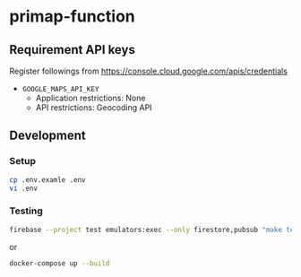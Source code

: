# primap-function
## Requirement API keys
Register followings from https://console.cloud.google.com/apis/credentials

* `GOOGLE_MAPS_API_KEY`
  * Application restrictions: None
  * API restrictions: Geocoding API

## Development
### Setup
```bash
cp .env.examle .env
vi .env
```

### Testing
```bash
firebase --project test emulators:exec --only firestore,pubsub "make test"
```

or

```bash
docker-compose up --build
```
